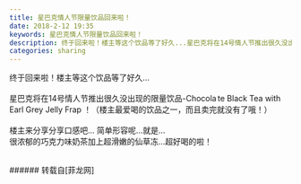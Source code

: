 ```yaml
---
title: 星巴克情人节限量饮品回来啦！
date: 2018-2-12 19:35
keywords: 星巴克情人节限量饮品回来啦！
description: 终于回来啦！楼主等这个饮品等了好久...星巴克将在14号情人节推出很久没出现的限量饮品-Chocola te Black Tea with Earl Grey Jelly Frap ！（楼主最爱喝的饮品之一，而且卖完就没有了哦！）楼主来分享分享口感吧... 简单形容呢...就是... 很浓郁的巧克力味奶茶加上超滑嫩的仙草冻...超好喝的啦！
categories: sharing
---
```

<td class="t_f" id="postmessage_1143581">

终于回来啦！楼主等这个饮品等了好久...<br/>
<br/>
星巴克将在14号情人节推出很久没出现的限量饮品-Chocola te Black Tea with Earl Grey Jelly Frap ！（楼主最爱喝的饮品之一，而且卖完就没有了哦！）<br/>
<br/>
楼主来分享分享口感吧... 简单形容呢...就是... <br/>
很浓郁的巧克力味奶茶加上超滑嫩的仙草冻...超好喝的啦！<br/>
<img alt="" border="0" class="zoom" data-cf-modified-6d9dbee251433319d33d2fa6-="" file="http://www.flw.ph/data/appbyme/upload/image/201802/12/wvHefvrzbNFZ.jpg" id="aimg_rTur1" lazyloadthumb="1" onclick="" onmouseover="" src="http://www.flw.ph/data/appbyme/upload/image/201802/12/wvHefvrzbNFZ.jpg"/><br/>
<br/>
</td>
###### 转载自[菲龙网]